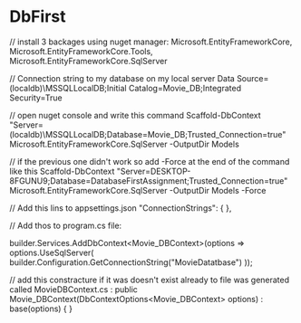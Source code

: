 # DbFirst

// install 3 backages using nuget manager:
Microsoft.EntityFrameworkCore, 
Microsoft.EntityFrameworkCore.Tools, 
Microsoft.EntityFrameworkCore.SqlServer

// Connection string to my database on my local server
Data Source=(localdb)\MSSQLLocalDB;Initial Catalog=Movie_DB;Integrated Security=True

// open nuget console and write this command 
Scaffold-DbContext "Server=(localdb)\MSSQLLocalDB;Database=Movie_DB;Trusted_Connection=true"  Microsoft.EntityFrameworkCore.SqlServer -OutputDir Models


// if the previous one didn't work so add -Force at the end of the command like this
Scaffold-DbContext "Server=DESKTOP-8FGUNU9;Database=DatabaseFirstAssignment;Trusted_Connection=true" Microsoft.EntityFrameworkCore.SqlServer -OutputDir Models -Force


// Add this lins  to appsettings.json
"ConnectionStrings": { },

// Add thos to program.cs file:

builder.Services.AddDbContext<Movie_DBContext>(options => options.UseSqlServer(
    builder.Configuration.GetConnectionString("MovieDatatbase")
    ));

// add this constracture if it was doesn't exist already to file was generated called MovieDBContext.cs :
public Movie_DBContext(DbContextOptions<Movie_DBContext> options)
            : base(options)
        {
        }



